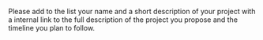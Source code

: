 Please add to the list your name and a short description of your project with a internal link to the full description of the project you propose and the timeline you plan to follow.

